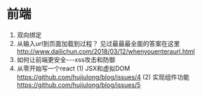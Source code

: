 # 前端


1. 双向绑定
2. 从输入url到页面加载到过程？
	 见过最最最全面的答案在这里 http://www.dailichun.com/2018/03/12/whenyouenteraurl.html
3. 如何让前端更安全---xss攻击和防御
4. 从零开始写一个react
	 (1) JSX和虚拟DOM https://github.com/hujiulong/blog/issues/4
	 (2) 实现组件功能  https://github.com/hujiulong/blog/issues/5
